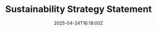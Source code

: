 ---
title: Sustainability Strategy Statement
linkTitle: Sustainability Strategy Statement
date: '2025-04-24T16:18:00Z'
weight: 1
description: No content
draft: false
ref: sustainability-strategy-statement
---